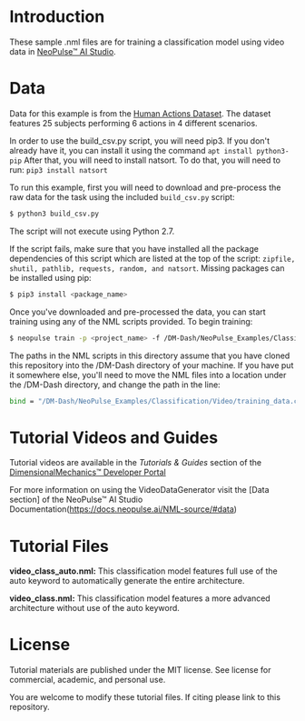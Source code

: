# Introduction
These sample .nml files are for training a classification model using video data in [NeoPulse™ AI Studio](https://aws.amazon.com/marketplace/pp/B074NDG36S/ref=vdr_rf).

# Data
Data for this example is from the [Human Actions Dataset](http://www.nada.kth.se/cvap/actions/). The dataset features 25 subjects performing 6 actions in 4 different scenarios.

In order to use the build_csv.py script, you will need pip3. If you don't already have  it, you can install it using the command
```apt install python3-pip```
After that, you will need to install natsort. To do that, you will need to run:
```pip3 install natsort```

To run this example, first you will need to download and pre-process the raw data for the task using the included 
```build_csv.py``` script:

```bash
$ python3 build_csv.py
```
The script will not execute using Python 2.7.

If the script fails, make sure that you have installed all the package dependencies of this script which are listed at the top of the script:
`zipfile, shutil, pathlib, requests, random, and natsort`. Missing packages can be installed using pip:

```bash
$ pip3 install <package_name>
```

Once you've downloaded and pre-processed the data, you can start training using any of the NML scripts provided. To begin training:
```bash
$ neopulse train -p <project_name> -f /DM-Dash/NeoPulse_Examples/Classification/Video/video_class_auto.nml
```
The paths in the NML scripts in this directory assume that you have cloned this repository into
the /DM-Dash directory of your machine. If you have put it somewhere else, you'll need to move the NML files into a location under the /DM-Dash directory, and change the path in the line:
```bash
bind = "/DM-Dash/NeoPulse_Examples/Classification/Video/training_data.csv" ;
```

# Tutorial Videos and Guides
Tutorial videos are available in the *Tutorials & Guides* section of the [DimensionalMechanics™ Developer Portal](https://dimensionalmechanics.com/ai-developer-portal)

For more information on using the VideoDataGenerator visit the [Data section] of the NeoPulse™ AI Studio Documentation(https://docs.neopulse.ai/NML-source/#data)

# Tutorial Files

**video_class_auto.nml:** This classification model features full use of the auto keyword to automatically generate the entire architecture.

**video_class.nml:** This classification model features a more advanced architecture without use of the auto keyword.


# License
Tutorial materials are published under the MIT license. See license for commercial, academic, and personal use.

You are welcome to modify these tutorial files. If citing please link to this repository.
